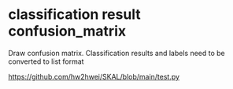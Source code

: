 # classification result confusion_matrix
Draw confusion matrix. Classification results and labels need to be converted to list format

https://github.com/hw2hwei/SKAL/blob/main/test.py
